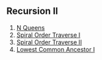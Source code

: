 ## Recursion II

1.  [N Queens](Medium/NQueens)
2.  [Spiral Order Traverse I](Medium/SpiralOrderTraverseI)
3.  [Spiral Order Traverse II](Medium/SpiralOrderTraverseII)
4.  [Lowest Common Ancestor I](Medium/LowestCommonAncestorI)
